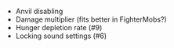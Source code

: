 - Anvil disabling
- Damage multiplier (fits better in FighterMobs?)
- Hunger depletion rate (#9)
- Locking sound settings (#6)
